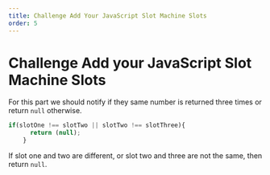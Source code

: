 ```yaml
---
title: Challenge Add Your JavaScript Slot Machine Slots
order: 5
---
```

# Challenge Add your JavaScript Slot Machine Slots

For this part we should notify if they same number is returned three times or return `null` otherwise.

```javascript
if(slotOne !== slotTwo || slotTwo !== slotThree){
      return (null);
    }
```

If slot one and two are different, or slot two and three are not the same, then return `null`.
